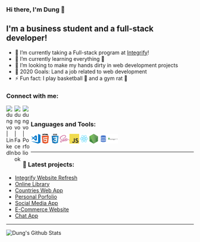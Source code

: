 ### Hi there, I'm Dung 👋

## I'm a business student and a full-stack developer!
- 🔭 I’m currently taking a Full-stack program at [Integrify][website]!
- 🌱 I’m currently learning everything 🤣
- 🙌 I’m looking to make my hands dirty in web development projects
- 🥅 2020 Goals: Land a job related to web development
- ⚡ Fun fact: I play basketball 🏀 and a gym rat 🐀

### Connect with me:

[<img align="left" alt="dung vo | LinkedIn" width="22px" src="https://cdn.jsdelivr.net/npm/simple-icons@v3/icons/linkedin.svg" />][linkedin]
[<img align="left" alt="dung vo | Facebook" width="22px" src="https://cdn.jsdelivr.net/npm/simple-icons@v3/icons/facebook.svg" />][facebook]
[<img align="left" alt="dung vo | Porfolio" width="22px" src="https://cdn.jsdelivr.net/npm/simple-icons@v3/icons/github.svg" />][portfolio]

<br />

### Languages and Tools:

<a href="#"><img align="left" alt="Visual Studio Code" width="26px" src="https://raw.githubusercontent.com/github/explore/80688e429a7d4ef2fca1e82350fe8e3517d3494d/topics/visual-studio-code/visual-studio-code.png" /></a>

<a href="#"><img align="left" alt="HTML5" width="26px" src="https://raw.githubusercontent.com/github/explore/80688e429a7d4ef2fca1e82350fe8e3517d3494d/topics/html/html.png" /></a>

<a href="#"><img align="left" alt="CSS3" width="26px" src="https://raw.githubusercontent.com/github/explore/80688e429a7d4ef2fca1e82350fe8e3517d3494d/topics/css/css.png" /></a>

<a href="#"><img align="left" alt="Sass" width="26px" src="https://raw.githubusercontent.com/github/explore/80688e429a7d4ef2fca1e82350fe8e3517d3494d/topics/sass/sass.png" /></a>

<a href="#"><img align="left" alt="JavaScript" width="26px" src="https://raw.githubusercontent.com/github/explore/80688e429a7d4ef2fca1e82350fe8e3517d3494d/topics/javascript/javascript.png" /></a>

<a href="#"><img align="left" alt="React" width="26px" src="https://raw.githubusercontent.com/github/explore/80688e429a7d4ef2fca1e82350fe8e3517d3494d/topics/react/react.png" /></a>

<a href="#"><img align="left" alt="Node.js" width="26px" src="https://raw.githubusercontent.com/github/explore/80688e429a7d4ef2fca1e82350fe8e3517d3494d/topics/nodejs/nodejs.png" /></a>

<a href="#"><img align="left" alt="SQL" width="26px" src="https://raw.githubusercontent.com/github/explore/80688e429a7d4ef2fca1e82350fe8e3517d3494d/topics/sql/sql.png" /></a>

<a href="#"><img align="left" alt="MongoDB" width="26px" src="https://raw.githubusercontent.com/github/explore/80688e429a7d4ef2fca1e82350fe8e3517d3494d/topics/mongodb/mongodb.png" /></a>

<br />
<br />

---

### 📌 Latest projects:
- [Integrify Website Refresh](https://www.integrify.io/en)
- [Online Library](https://online-library123.herokuapp.com)
- [Countries Web App](https://countries123.netlify.app)
- [Personal Porfolio](https://portfolio-template123.netlify.app/)
- [Social Media App](https://socialapp-bf975.firebaseapp.com)
- [E-Commerce Website](https://shopwebtest.herokuapp.com)
- [Chat App](https://github.com/dungvo0111/chat-app-ver1)
---

<img align="left" alt="Dung's Github Stats" src="https://github-readme-stats.vercel.app/api?username=dungvo0111&show_icons=true&hide_border=true&count_private=true" />

[website]: https://www.integrify.io
[linkedin]: https://www.linkedin.com/in/dungvo11
[facebook]: https://www.facebook.com/dungvo0111
[portfolio]: https://dungvo0111.github.io/
